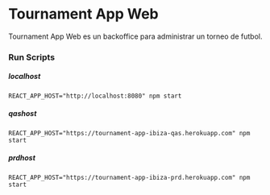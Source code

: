 # Tournament App Web

Tournament App Web es un backoffice para administrar un torneo de futbol.



### Run Scripts



##### localhost

```
REACT_APP_HOST="http://localhost:8080" npm start
```

##### qashost

```
REACT_APP_HOST="https://tournament-app-ibiza-qas.herokuapp.com" npm start
```

##### prdhost

```
REACT_APP_HOST="https://tournament-app-ibiza-prd.herokuapp.com" npm start
```

